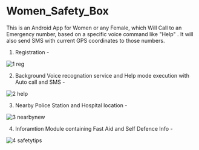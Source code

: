 # Women_Safety_Box
This is an Android App for Women or any Female, which Will Call to an Emergency number, based on a specific voice command like "Help" . It will also send SMS with current GPS coordinates to those numbers.

1. Registration - 

![1 reg](https://user-images.githubusercontent.com/15268903/44601093-3d313680-a7fd-11e8-9e94-ba3b77d0dfc3.gif)

2. Background Voice recognation service and Help mode execution with Auto call and SMS - 

![2 help](https://user-images.githubusercontent.com/15268903/44601241-ab75f900-a7fd-11e8-92a9-28bbce9630ca.gif)

3. Nearby Police Station and Hospital location - 


![3 nearbynew](https://user-images.githubusercontent.com/15268903/44601629-e9bfe800-a7fe-11e8-80f5-bbe24faf4e4f.gif)

4. Inforamtion Module containing Fast Aid and Self Defence Info - 

![4 safetytips](https://user-images.githubusercontent.com/15268903/44601775-65219980-a7ff-11e8-93c2-547ecff322ee.gif)




